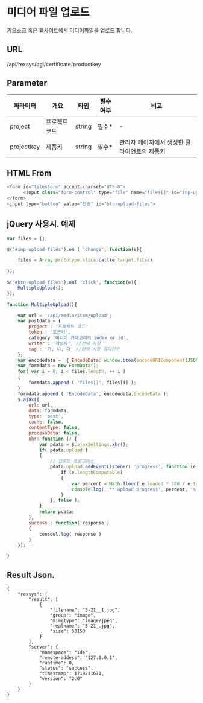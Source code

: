 미디어 파일 업로드
==========================

키오스크 혹은 웹사이트에서 미디어파일을 업로드 합니다.

## URL

/api/rexsys/cgi/certificate/productkey

## Parameter

|파라미터|개요|타입|필수여부|비고|
|------|---|---|---|---|
|project|프로젝트 코드|string|필수*|-|
|projectkey|제품키|string|필수*|관리자 페이지에서 생성한 클라이언트의 제품키|

## HTML From 
```javascript
<form id="filesform" accept-charset="UTF-8">
      <input class="form-control" type="file" name="files[]" id="inp-upload-files" accept=".jpg, .png, .gif, .mp3, .mp4, .webm" multiple>
</form>
<input type="button" value="전송" id="btn-upload-files">
```
## jQuery 사용시. 예제


```javascript
var files = [];

$('#inp-upload-files').on ( 'change', function(e){

	files = Array.prototype.slice.call(e.target.files);
	
});

$('#btn-upload-files').on( 'click', function(e){
	MultipleUpload();
});

function MultipleUpload(){

	var url = '/api/media/item/upload';
	var postdata = {
		project : '프로젝트 코드'
		token : '토큰키',
		category '미디어 카테고리의 index or id',
		writer : '작성자', //선택 사항
		tag : '가, 나, 다' //선택 사항 콤마단위
	};
	var encodedata =  { EncodeData: window.btoa(encodeURIComponent(JSON.stringify( postdata ))) };
	var formdata = new FormData();
	for( var i = 0; i < files.length; ++ i )
	{
		formdata.append ( 'files[]', files[i] );
	}
	formdata.append ( 'EncodeData', encodedata.EncodeData );
	$.ajax({
		url: url,
		data: formdata,
		type: 'post',
		cache: false,
		contentType: false,
		processData: false,  
		xhr: function () {
			var pdata = $.ajaxSettings.xhr();
			if( pdata.upload )
			{
				// 업로드 프로그레스
				pdata.upload.addEventListener( 'progress', function (e) {
					if (e.lengthComputable) 
					{
						var percent = Math.floor( e.loaded * 100 / e.total );
						console.log( '** upload progress', percent, '%' );
					}
				}, false );
			}
			return pdata;
		},
		success : function( response ) 
		{
			consoel.log( response )
		}
	});

}


```

## Result Json.

```
{
    "rexsys": {
        "result": [
            {
                "filename": "5-21__1.jpg",
                "group": "image",
                "mimetype": "image/jpeg",
                "realname": "5-21_.jpg",
                "size": 63153
            }
        ],
        "server": {
            "namespace": "ide",
            "remote-addess": "127.0.0.1",
            "runtime": 0,
            "status": "success",
            "timestamp": 1719211671,
            "version": "2.0"
        }
    }
}
```

